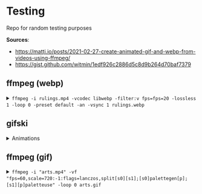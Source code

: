 # Testing
Repo for random testing purposes

**Sources**: 
- https://mattj.io/posts/2021-02-27-create-animated-gif-and-webp-from-videos-using-ffmpeg/
- https://gist.github.com/witmin/1edf926c2886d5c8d9b264d70baf7379

## ffmpeg (webp)

<details>
<summary><code>ffmpeg -i rulings.mp4 -vcodec libwebp -filter:v fps=fps=20 -lossless 1 -loop 0 -preset default -an -vsync 1 rulings.webp</code></summary>
  
## Search  
  
[<img src="search.webp" width="450"/>](search.webp)
  
## Rulings
  
[<img src="rulings.webp" width="450"/>](rulings.webp)
  
## Arts
  
[<img src="arts.webp" width="450"/>](arts.webp)
  
</details>


## gifski
<details>
<summary>Animations</summary>
  
[<img src="arts.gif" width="450"/>](arts.gif)
  
</details>

## ffmpeg (gif)

<details>
<summary><code>ffmpeg -i "arts.mp4" -vf "fps=60,scale=720:-1:flags=lanczos,split[s0][s1];[s0]palettegen[p];[s1][p]paletteuse" -loop 0 arts.gif</code></summary>
  
[<img src="arts2.gif" width="450"/>](arts2.gif)
  
</details>

